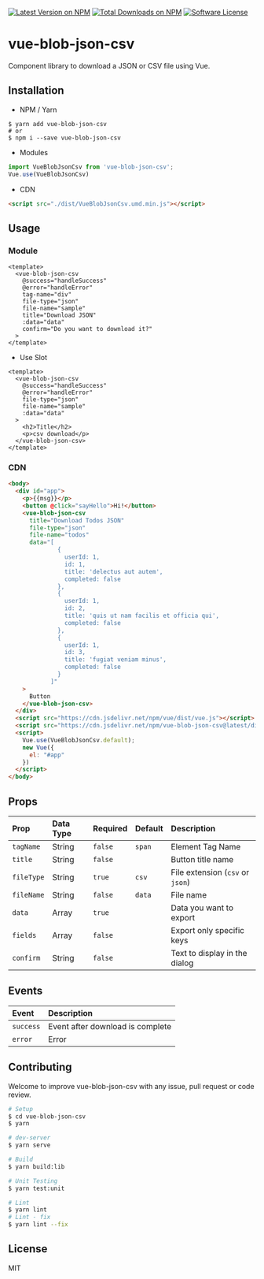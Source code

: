 [![Latest Version on NPM](https://img.shields.io/npm/v/vue-blob-json-csv.svg?style=flat-square)](https://npmjs.com/package/vue-blob-json-csv)
[![Total Downloads on NPM](https://img.shields.io/npm/dt/vue-blob-json-csv.svg)](https://www.npmjs.com/package/vue-blob-json-csv)
[![Software License](https://img.shields.io/badge/license-MIT-brightgreen.svg?style=flat-square)](LICENSE.md)


# vue-blob-json-csv
Component library to download a JSON or CSV file using Vue.

<!-- ## Demo

[Link](https://dnrsm.github.io/vue-blob-json-csv/) -->

## Installation
- NPM / Yarn
```shell
$ yarn add vue-blob-json-csv
# or
$ npm i --save vue-blob-json-csv
```

- Modules
```javascript
import VueBlobJsonCsv from 'vue-blob-json-csv';
Vue.use(VueBlobJsonCsv)
```

- CDN
```html
<script src="./dist/VueBlobJsonCsv.umd.min.js"></script>
```

## Usage
### Module
```vue
<template>
  <vue-blob-json-csv
    @success="handleSuccess"
    @error="handleError"
    tag-name="div"
    file-type="json"
    file-name="sample"
    title="Download JSON"
    :data="data"
    confirm="Do you want to download it?"
  >
</template>
```

- Use Slot
```vue
<template>
  <vue-blob-json-csv
    @success="handleSuccess"
    @error="handleError"
    file-type="json"
    file-name="sample"
    :data="data"
  >
    <h2>Title</h2>
    <p>csv download</p>
  </vue-blob-json-csv>
</template>
```

### CDN
```html
<body>
  <div id="app">
    <p>{{msg}}</p>
    <button @click="sayHello">Hi!</button>
    <vue-blob-json-csv
      title="Download Todos JSON"
      file-type="json"
      file-name="todos"
      data="[
              {
                userId: 1,
                id: 1,
                title: 'delectus aut autem',
                completed: false
              },
              {
                userId: 1,
                id: 2,
                title: 'quis ut nam facilis et officia qui',
                completed: false
              },
              {
                userId: 1,
                id: 3,
                title: 'fugiat veniam minus',
                completed: false
              }
            ]"
    >
      Button
    </vue-blob-json-csv>
  </div>
  <script src="https://cdn.jsdelivr.net/npm/vue/dist/vue.js"></script>
  <script src="https://cdn.jsdelivr.net/npm/vue-blob-json-csv@latest/dist/VueBlobJsonCsv.umd.min.js"></script>
  <script>
    Vue.use(VueBlobJsonCsv.default);
    new Vue({
      el: "#app"
    })
  </script>
</body>
```


## Props
| Prop | Data Type | Required | Default | Description
| :--- | :--- | :--- | :--- | :--- |
| `tagName` | String | `false` | `span` | Element Tag Name
| `title` | String | `false` |  | Button title name
| `fileType` | String | `true` | `csv` | File extension (`csv` or `json`)
| `fileName` | String | `false` | `data` | File name
| `data` | Array | `true` |  | Data you want to export
| `fields` | Array | `false` |  | Export only specific keys
| `confirm` | String | `false` |  | Text to display in the dialog

## Events
| Event | Description
| :--- | :--- |
| `success` | Event after download is complete
| `error` | Error


## Contributing
Welcome to improve vue-blob-json-csv with any issue, pull request or code review.

```bash
# Setup
$ cd vue-blob-json-csv
$ yarn

# dev-server
$ yarn serve

# Build
$ yarn build:lib

# Unit Testing
$ yarn test:unit

# Lint
$ yarn lint
# Lint - fix
$ yarn lint --fix
```

## License
MIT